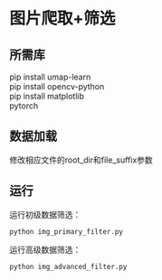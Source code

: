 # 图片爬取+筛选

## 所需库

pip install umap-learn   
pip install opencv-python   
pip install matplotlib  
pytorch   



## 数据加载

修改相应文件的root_dir和file_suffix参数


## 运行   

运行初级数据筛选：

```
python img_primary_filter.py
```

运行高级数据筛选：

```
python img_advanced_filter.py
```

